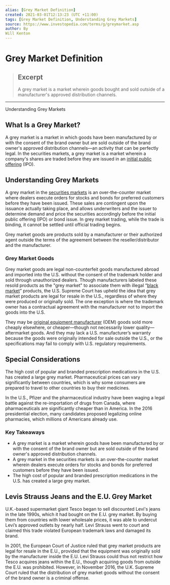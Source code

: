 ```yaml
---
alias: [Grey Market Definition]
created: 2021-03-01T12:13:23 (UTC +11:00)
tags: [Grey Market Definition, Understanding Grey Markets]
source: https://www.investopedia.com/terms/g/greymarket.asp
author: By
Will Kenton
---
```


# Grey Market Definition

> ## Excerpt
> A grey market is a market wherein goods bought and sold outside of a manufacturer's approved distribution channels.

---

Understanding Grey Markets
## What Is a Grey Market?

A grey market is a market in which goods have been manufactured by or with the consent of the brand owner but are sold outside of the brand owner's approved distribution channels—an activity that can be perfectly legal. In the securities markets, a grey market is a market wherein a company's shares are traded before they are issued in an [initial public offering](https://www.investopedia.com/terms/i/ipo.asp) (IPO).

## Understanding Grey Markets

A grey market in the [securities markets](https://www.investopedia.com/articles/stocks/11/securities-market-introduction.asp) is an over-the-counter market where dealers execute orders for stocks and bonds for preferred customers before they have been issued. These sales are contingent upon the issuance actually taking place, and allows underwriters and the issuer to determine demand and price the securities accordingly before the initial public offering (IPO) or bond issue. In grey market trading, while the trade is binding, it cannot be settled until official trading begins.

Grey market goods are products sold by a manufacturer or their authorized agent outside the terms of the agreement between the reseller/distributor and the manufacturer.

### Grey Market Goods

Grey market goods are legal non-counterfeit goods manufactured abroad and imported into the U.S. without the consent of the trademark holder and sold through unauthorized dealers. Though manufacturers labeled these resold products as the "grey market" to associate them with illegal “[black market](https://www.investopedia.com/terms/b/blackmarket.asp)” products, the U.S. Supreme Court has upheld the idea that grey market products are legal for resale in the U.S., regardless of where they were produced or originally sold. The one exception is where the trademark owner has a contractual agreement with the manufacturer not to import the goods into the U.S.

They may be [original equipment manufacturer](https://www.investopedia.com/terms/o/oem.asp) (OEM) goods sold more cheaply elsewhere, or cheaper—though not necessarily lower quality—aftermarket goods. And they may lack a U.S. manufacturer’s warranty because the goods were originally intended for sale outside the U.S., or the specifications may fail to comply with U.S. regulatory requirements.

## Special Considerations

The high cost of popular and branded prescription medications in the U.S. has created a large grey market. Pharmaceutical prices can vary significantly between countries, which is why some consumers are prepared to travel to other countries to buy their medicines.

In the U.S., Pfizer and the pharmaceutical industry have been waging a legal battle against the re-importation of drugs from Canada, where pharmaceuticals are significantly cheaper than in America. In the 2016 presidential election, many candidates proposed legalizing online pharmacies, which millions of Americans already use.

### Key Takeaways

-   A grey market is a market wherein goods have been manufactured by or with the consent of the brand owner but are sold outside of the brand owner's approved distribution channels.
-   A grey market in the securities markets is an over-the-counter market wherein dealers execute orders for stocks and bonds for preferred customers before they have been issued.
-   The high cost of popular and branded prescription medications in the U.S. has created a large grey market.

## Levis Strauss Jeans and the E.U. Grey Market

U.K.-based supermarket giant Tesco began to sell discounted Levi's jeans in the late 1990s, which it had bought on the E.U. grey market. By buying them from countries with lower wholesale prices, it was able to undercut Levi’s approved outlets by nearly half. Levi Strauss went to court and claimed this trade violated European trademark laws and damaged its brand.

In 2001, the European Court of Justice ruled that grey market products are legal for resale in the E.U., provided that the equipment was originally sold by the manufacturer inside the E.U. Levi Strauss could thus not restrict how Tesco acquires jeans within the E.U., though acquiring goods from outside the E.U. was prohibited. However, in November 2016, the U.K. Supreme Court ruled that the distribution of grey market goods without the consent of the brand owner is a criminal offense.
